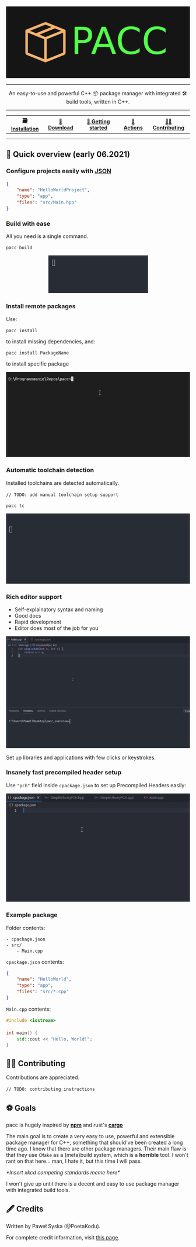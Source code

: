 <p align="center">
	<img src="res/logo/PaccLogoColor.svg" alt="Pacc Logo" title="pacc">
	
</p>

<hr/>

<p align="center">
	An easy-to-use and powerful C++ 📦 package manager with integrated 🛠 build tools, written in C++.
</p>

<hr/>

<table>
	<tr>
		<th><a href="docs/Installation.md">🗃 Installation</a>
		<th><a href="https://github.com/PoetaKodu/pacc/releases">💾 Download</a>
		<th><a href="docs/GettingStarted.md">🚀 Getting started</a>
		<th><a href="docs/Actions.md">🧱 Actions</a></th>
		<th><a href="#-contributing">👨‍🔧 Contributing</a></th>
	</tr>
</table>
<hr/>

## 👀 Quick overview (early 06.2021)


### Configure projects easily with [JSON](https://en.wikipedia.org/wiki/JSON)



```json
{
	"name": "HelloWorldProject",
	"type": "app",
	"files": "src/Main.hpp"
}
```
### Build with ease

All you need is a single command.

```
pacc build
```

<p align="center">
	<img src="res/img/build.gif" alt="Build"/>
</p>

### Install remote packages

Use:

```
pacc install
```

to install missing dependencies, and:

```
pacc install PackageName
```

to install specific package

<p align="center">
	<img src="res/img/install_and_build.gif" alt="Installing packages"/>
</p>

### Automatic toolchain detection

Installed toolchains are detected automatically.

`// TODO: add manual toolchain setup support`

```
pacc tc
```

<p align="center">
	<img src="res/img/toolchains.gif" alt="Toolchains"/>
</p>

### Rich editor support

- Self-explainatory syntax and naming
- Good docs
- Rapid development
- Editor does most of the job for you

<p align="center">
	<img src="res/img/support.gif" alt="Support"/>
</p>

Set up libraries and applications with few clicks or keystrokes.

### Insanely fast precompiled header setup

Use `"pch"` field inside `cpackage.json` to set up Precompiled Headers easily:

<p align="center">
	<img src="res/img/pch.gif" alt="Precompiled Headers"/>
</p>

### Example package

Folder contents:
```
- cpackage.json
- src/
	- Main.cpp
```

`cpackage.json` contents:

```json
{
	"name": "HelloWorld",
	"type": "app",
	"files": "src/*.cpp"
}
```

`Main.cpp` contents:
```cpp
#include <iostream>

int main() {
	std::cout << "Hello, World!";
}
```


## 👨‍🔧 Contributing

Contributions are appreciated.

`// TODO: contributing instructions`

## ⚽ Goals

pacc is hugely inspired by [**npm**](https://github.com/npm/cli) and rust's [**cargo**](https://github.com/rust-lang/cargo)

The main goal is to create a very easy to use, powerful and extensible package manager for C++, something that should've been created a long time ago. I know that there are other package managers. Their main flaw is that they use `CMake` as a (meta)build system, which is a **horrible** tool. I won't rant on that here... man, I hate it, but this time I will pass.

*\*Insert xkcd competing standards meme here\**

I won't give up until there is a decent and easy to use package manager with integrated build tools.

## 🖋 Credits

Written by Paweł Syska (@PoetaKodu).

For complete credit information, visit [this page](docs/Credits.md).
